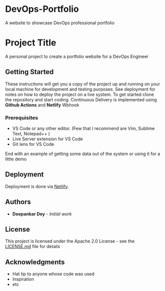 # DevOps-Portfolio 


A website to showcase DevOps professional portfolio
# Project Title

A personal project to create a portfolio website for a DevOps Engineer

## Getting Started

These instructions will get you a copy of the project up and running on your local machine for development and testing purposes.
See deployment for notes on how to deploy the project on a live system.
To get started clone the repository and start coding. Continuous Delivery is implemented using __Github Actions__ and __Netlify__ Wbhook

### Prerequisites

- VS Code or any other editor. (Few that I recommend are Vim, Sublime Text, Notepad++ )
- Live Server extension for VS Code
- Git lens for VS Code


End with an example of getting some data out of the system or using it for a little demo


## Deployment

Deployment is done via [Netlify](https://www.netlify.com/).

## Authors

* **Deepankar Dey** - *Initial work* 

## License

This project is licensed under the Apache 2.0 License - see the [LICENSE.md](LICENSE.md) file for details

## Acknowledgments

* Hat tip to anyone whose code was used
* Inspiration
* etc

